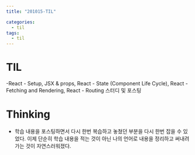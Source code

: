 ```yaml
---
title: "201015-TIL"

categories:
  - til
tags:
  - til
---
```


# TIL
 -React - Setup, JSX & props, React - State (Component Life Cycle), React - Fetching and Rendering, React - Routing 스터디 및 포스팅

 

# Thinking
 - 학습 내용을 포스팅하면서 다시 한번 복습하고 놓쳤던 부분을 다시 한번 잡을 수 있었다. 이제 단순히 학습 내용을 적는 것이 아닌 나의 언어로 내용을 정리하고 써내려가는 것이 자연스러워졌다.